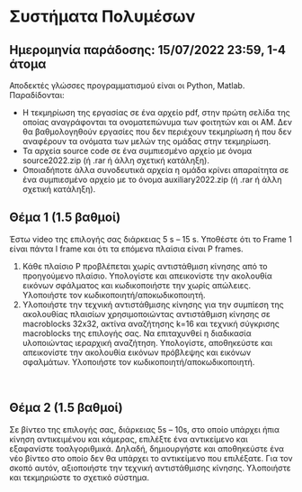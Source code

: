 # Συστήματα Πολυμέσων
## Ημερομηνία παράδοσης: 15/07/2022 23:59, 1-4 άτομα

Αποδεκτές γλώσσες προγραμματισμού είναι οι Python, Matlab. Παραδίδονται:
- Η τεκμηρίωση της εργασίας σε ένα αρχείο pdf, στην πρώτη σελίδα της οποίας αναγράφονται τα ονοματεπώνυμα των φοιτητών και οι ΑΜ. Δεν θα βαθμολογηθούν εργασίες που δεν περιέχουν τεκμηρίωση ή που δεν αναφέρουν τα ονόματα των μελών της ομάδας στην τεκμηρίωση.
- Τα αρχεία source code σε ένα συμπιεσμένο αρχείο με όνομα source2022.zip (ή .rar ή άλλη σχετική κατάληξη).
- Οποιαδήποτε άλλα συνοδευτικά αρχεία η ομάδα κρίνει απαραίτητα σε ένα συμπιεσμένο αρχείο με το όνομα auxiliary2022.zip (ή .rar ή άλλη σχετική κατάληξη).

## Θέμα 1 (1.5 βαθμοί)

Έστω video της επιλογής σας διάρκειας 5 s – 15 s. Υποθέστε ότι το Frame 1 είναι πάντα I frame και ότι τα επόμενα πλαίσια είναι P frames. 

1. Κάθε πλαίσιο P προβλέπεται χωρίς αντιστάθμιση κίνησης από το προηγούμενο πλαίσιο. Υπολογίστε και απεικονίστε την ακολουθία εικόνων σφάλματος και κωδικοποιήστε την χωρίς απώλειες. Υλοποιήστε τον κωδικοποιητή/αποκωδικοποιητή.
2. Υλοποιήστε την τεχνική αντιστάθμισης κίνησης για την συμπίεση της ακολουθίας πλαισίων χρησιμοποιώντας αντιστάθμιση κίνησης σε macroblocks 32x32, ακτίνα αναζήτησης k=16 και τεχνική σύγκρισης macroblocks της επιλογής σας. Nα επιταχυνθεί η διαδικασία υλοποιώντας ιεραρχική αναζήτηση. Υπολογίστε, αποθηκεύστε και απεικονίστε την ακολουθία εικόνων πρόβλεψης και εικόνων σφαλμάτων. Υλοποιήστε τον κωδικοποιητή/αποκωδικοποιητή.

<br>

## Θέμα 2 (1.5 βαθμοί)

Σε βίντεο της επιλογής σας, διάρκειας 5s – 10s, στο οποίο υπάρχει ήπια κίνηση αντικειμένου και κάμερας, επιλέξτε ένα αντικείμενο και εξαφανίστε τοαλγοριθμικά. Δηλαδή, δημιουργήστε και αποθηκεύστε ένα νέο βίντεο στο οποίο δεν θα υπάρχει το αντικείμενο που επιλέξατε. Για τον σκοπό αυτόν, αξιοποιήστε την τεχνική αντιστάθμισης κίνησης. Υλοποιήστε και τεκμηριώστε το σχετικό σύστημα. 
